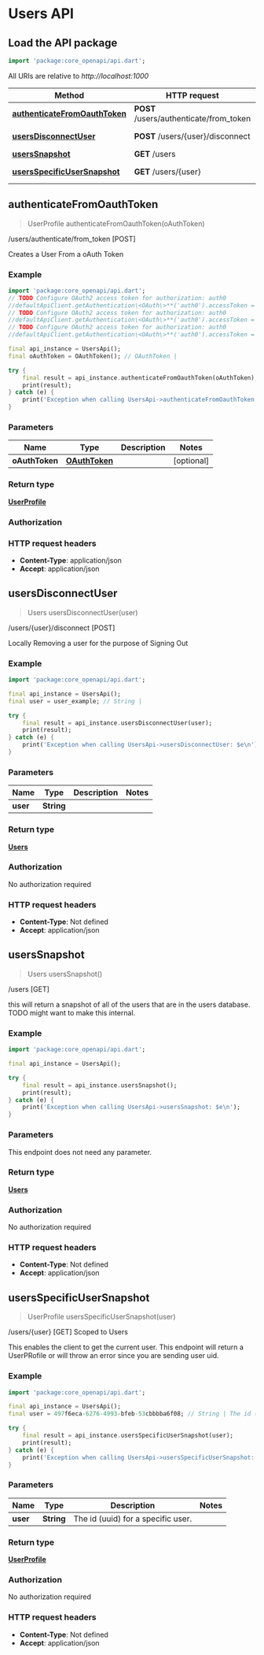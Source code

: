 # Users API

## Load the API package
```dart
import 'package:core_openapi/api.dart';
```

All URIs are relative to *http://localhost:1000*

Method | HTTP request | Description
------------- | ------------- | -------------
[**authenticateFromOauthToken**](UsersApi#authenticatefromoauthtoken) | **POST** /users/authenticate/from_token | /users/authenticate/from_token [POST]
[**usersDisconnectUser**](UsersApi#usersdisconnectuser) | **POST** /users/\{user\}/disconnect | /users/\{user\}/disconnect [POST]
[**usersSnapshot**](UsersApi#userssnapshot) | **GET** /users | /users [GET]
[**usersSpecificUserSnapshot**](UsersApi#usersspecificusersnapshot) | **GET** /users/\{user\} | /users/\{user\} [GET] Scoped to Users


## **authenticateFromOauthToken**
> UserProfile authenticateFromOauthToken(oAuthToken)

/users/authenticate/from_token [POST]

Creates a User From a oAuth Token

### Example
```dart
import 'package:core_openapi/api.dart';
// TODO Configure OAuth2 access token for authorization: auth0
//defaultApiClient.getAuthentication\<OAuth\>**('auth0').accessToken = 'YOUR_ACCESS_TOKEN';
// TODO Configure OAuth2 access token for authorization: auth0
//defaultApiClient.getAuthentication\<OAuth\>**('auth0').accessToken = 'YOUR_ACCESS_TOKEN';
// TODO Configure OAuth2 access token for authorization: auth0
//defaultApiClient.getAuthentication\<OAuth\>**('auth0').accessToken = 'YOUR_ACCESS_TOKEN';

final api_instance = UsersApi();
final oAuthToken = OAuthToken(); // OAuthToken | 

try {
    final result = api_instance.authenticateFromOauthToken(oAuthToken);
    print(result);
} catch (e) {
    print('Exception when calling UsersApi->authenticateFromOauthToken: $e\n');
}
```

### Parameters

Name | Type | Description  | Notes
------------- | ------------- | ------------- | -------------
 **oAuthToken** | [**OAuthToken**](../models/OAuthToken)|  | [optional] 

### Return type

[**UserProfile**](../models/UserProfile)

### Authorization



### HTTP request headers

 - **Content-Type**: application/json
 - **Accept**: application/json



## **usersDisconnectUser**
> Users usersDisconnectUser(user)

/users/\{user\}/disconnect [POST]

Locally Removing a user for the purpose of Signing Out

### Example
```dart
import 'package:core_openapi/api.dart';

final api_instance = UsersApi();
final user = user_example; // String | 

try {
    final result = api_instance.usersDisconnectUser(user);
    print(result);
} catch (e) {
    print('Exception when calling UsersApi->usersDisconnectUser: $e\n');
}
```

### Parameters

Name | Type | Description  | Notes
------------- | ------------- | ------------- | -------------
 **user** | **String**|  | 

### Return type

[**Users**](../models/Users)

### Authorization

No authorization required

### HTTP request headers

 - **Content-Type**: Not defined
 - **Accept**: application/json



## **usersSnapshot**
> Users usersSnapshot()

/users [GET]

this will return a snapshot of all of the users that are in the users database. TODO might want to make this internal.

### Example
```dart
import 'package:core_openapi/api.dart';

final api_instance = UsersApi();

try {
    final result = api_instance.usersSnapshot();
    print(result);
} catch (e) {
    print('Exception when calling UsersApi->usersSnapshot: $e\n');
}
```

### Parameters
This endpoint does not need any parameter.

### Return type

[**Users**](../models/Users)

### Authorization

No authorization required

### HTTP request headers

 - **Content-Type**: Not defined
 - **Accept**: application/json



## **usersSpecificUserSnapshot**
> UserProfile usersSpecificUserSnapshot(user)

/users/\{user\} [GET] Scoped to Users

This enables the client to get the current user.  This endpoint will return a UserPRofile or will throw an error since you are sending user uid.

### Example
```dart
import 'package:core_openapi/api.dart';

final api_instance = UsersApi();
final user = 497f6eca-6276-4993-bfeb-53cbbbba6f08; // String | The id (uuid) for a specific user.

try {
    final result = api_instance.usersSpecificUserSnapshot(user);
    print(result);
} catch (e) {
    print('Exception when calling UsersApi->usersSpecificUserSnapshot: $e\n');
}
```

### Parameters

Name | Type | Description  | Notes
------------- | ------------- | ------------- | -------------
 **user** | **String**| The id (uuid) for a specific user. | 

### Return type

[**UserProfile**](../models/UserProfile)

### Authorization

No authorization required

### HTTP request headers

 - **Content-Type**: Not defined
 - **Accept**: application/json



